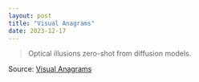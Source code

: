```yaml
---
layout: post
title: "Visual Anagrams"
date: 2023-12-17
---
```


> Optical illusions zero-shot from diffusion models.

Source: [Visual Anagrams](https://dangeng.github.io/visual_anagrams/)

